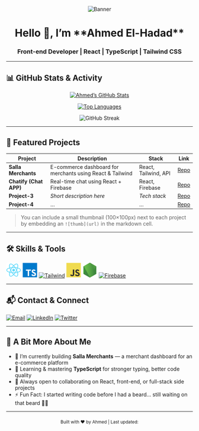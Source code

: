 <!-- ═══════════════ HEADER ═══════════════ -->
<p align="center">
  <img src="https://raw.githubusercontent.com/ahmed1ibrahim12/ahmed1ibrahim12/main/assets/profile-header.svg" alt="Banner" />
</p>

<h1 align="center">Hello 👋, I’m **Ahmed El-Hadad**</h1>
<h3 align="center">Front-end Developer | React | TypeScript | Tailwind CSS</h3>

---

## 📊 GitHub Stats & Activity

<p align="center">
  <!-- Dynamic cards from github-readme-stats -->
  <a href="https://github.com/ahmed1ibrahim12">
    <img alt="Ahmed’s GitHub Stats" src="https://github-readme-stats.vercel.app/api?username=ahmed1ibrahim12&show_icons=true&theme=radical" />
  </a>
</p>

<p align="center">
  <a href="https://github.com/ahmed1ibrahim12">
    <img alt="Top Languages" src="https://github-readme-stats.vercel.app/api/top-langs/?username=ahmed1ibrahim12&layout=compact&theme=radical" />
  </a>
</p>

<p align="center">
  <!-- Streak card -->
  <img alt="GitHub Streak" src="https://streak-stats.demolab.com?user=ahmed1ibrahim12&theme=radical" />
</p>

---

## 💼 Featured Projects

<!-- This section can be auto-generated via Action -->
| Project | Description | Stack | Link |
|---|---|---|---|
| **Salla Merchants** | E-commerce dashboard for merchants using React & Tailwind | React, Tailwind, API | [Repo](https://github.com/ahmed1ibrahim12/salla-merchants) |
| **Chatify (Chat APP)** | Real-time chat using React + Firebase | React, Firebase | [Repo](https://github.com/ahmed1ibrahim12/React-Chatify) |
| **Project-3** | _Short description here_ | _Tech stack_ | [Repo](#) |
| **Project-4** | … | … | [Repo](#) |

> You can include a small thumbnail (100×100px) next to each project by embedding an `![thumb](url)` in the markdown cell.

---

## 🛠️ Skills & Tools

<p align="left">
  <a href="https://reactjs.org/"><img src="https://raw.githubusercontent.com/devicons/devicon/master/icons/react/react-original.svg" alt="React" width="40" /></a>
  <a href="https://www.typescriptlang.org/"><img src="https://raw.githubusercontent.com/devicons/devicon/master/icons/typescript/typescript-original.svg" alt="TypeScript" width="40" /></a>
  <a href="https://tailwindcss.com/"><img src="https://www.vectorlogo.zone/logos/tailwindcss/tailwindcss-icon.svg" alt="Tailwind" width="40" /></a>
  <a href="https://developer.mozilla.org/js"><img src="https://raw.githubusercontent.com/devicons/devicon/master/icons/javascript/javascript-original.svg" alt="JS" width="40" /></a>
  <a href="https://nodejs.org/"><img src="https://raw.githubusercontent.com/devicons/devicon/master/icons/nodejs/nodejs-original.svg" alt="Node.js" width="40" /></a>
  <a href="https://firebase.google.com/"><img src="https://www.vectorlogo.zone/logos/firebase/firebase-icon.svg" alt="Firebase" width="40" /></a>
  <!-- add more as needed -->
</p>

---

## 📬 Contact & Connect

<p align="left">
  <a href="mailto:ahmed1ibahim12@gmail.com"><img src="https://img.shields.io/badge/Email-%20Contact-C14438?style=flat&logo=gmail&logoColor=white" alt="Email" /></a>
  <a href="https://www.linkedin.com/in/your-linkedin"><img src="https://img.shields.io/badge/LinkedIn-Connect-0A66C2?style=flat&logo=linkedin&logoColor=white" alt="LinkedIn" /></a>
  <a href="https://twitter.com/your_twitter"><img src="https://img.shields.io/badge/Twitter-Follow-1DA1F2?style=flat&logo=twitter&logoColor=white" alt="Twitter" /></a>
</p>

---

## 🎯 A Bit More About Me

- 🔭 I’m currently building **Salla Merchants** — a merchant dashboard for an e-commerce platform  
- 🌱 Learning & mastering **TypeScript** for stronger typing, better code quality  
- 🤝 Always open to collaborating on React, front-end, or full-stack side projects  
- ⚡ Fun Fact: I started writing code before I had a beard… still waiting on that beard 🧔🏻  

---

<p align="center">
  <sub>Built with ❤️ by Ahmed | Last updated: <!-- optional: embed last update timestamp --> </sub>
</p>
